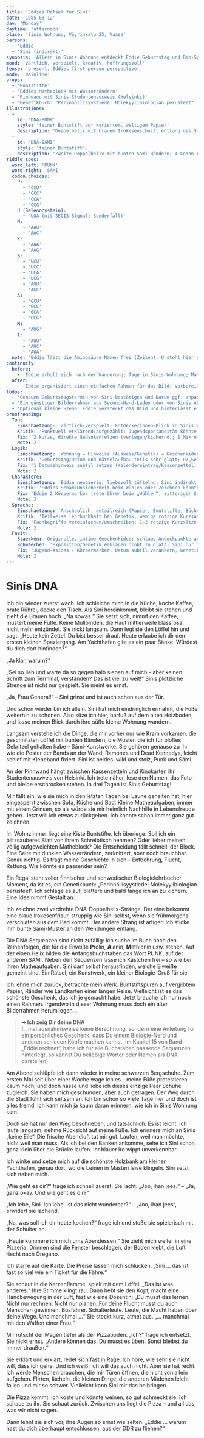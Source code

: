 ```yaml
---
title: 'Eddies Rätsel für Sini'
date: '1985-08-12'
day: 'Monday'
daytime: 'afternoon'
place: 'Sinis Wohnung, Vöyrinkatu 25, Vaasa'
persons:
  - 'Eddie'
  - 'Sini (indirekt)'
synopsis: 'Allein in Sinis Wohnung entdeckt Eddie Geburtstag und Bio‑Spuren: Aus Buntstiften, ihrem welligen Matheblock und Sinis Genetikbuch entwirft sie ein Rätsel‑Geschenk – zwei Doppelhelixen, deren Codons PUNK und SAMI buchstabieren.'
mood: 'zärtlich, verspielt, kreativ, hoffnungsvoll'
tense: 'present, Eddies first-person perspective'
mode: 'mainline'
props:
  - 'Buntstifte'
  - 'Eddies Matheblock mit Wasserrändern'
  - 'Pinnwand mit Sinis Studentenausweis (Helsinki)'
  - 'Genetikbuch: "Perinnöllisyystiede: Molekyylibiologian perusteet"'
illustrations:
  -
    id: 'DNA-PUNK'
    style: 'feiner Buntstift auf kariertem, welligem Papier'
    description: 'Doppelhelix mit blauem Irokesenschnitt entlang des Strangs; 4 Codon-Felder ergeben die Anfangsbuchstaben P-U-N-K; neben jedem Feld leere Zeile zum Eintragen der Aminosäure.'
  -
    id: 'DNA-SAMI'
    style: 'feiner Buntstift'
    description: 'Zweite Doppelhelix mit bunten Sámi-Bändern; 4 Codon-Felder ergeben S-A-M-I; ebenfalls leere Zeilen zum Eintragen.'
riddle_spec:
  word_left: 'PUNK'
  word_right: 'SAMI'
  codon_choices:
    P:
      - 'CCU'
      - 'CCC'
      - 'CCA'
      - 'CCG'
    U (Selenocystein):
      - 'UGA (mit SECIS-Signal; Sonderfall)'
    N:
      - 'AAU'
      - 'AAC'
    K:
      - 'AAA'
      - 'AAG'
    S:
      - 'UCU'
      - 'UCC'
      - 'UCA'
      - 'UCG'
      - 'AGU'
      - 'AGC'
    A:
      - 'GCU'
      - 'GCC'
      - 'GCA'
      - 'GCG'
    M:
      - 'AUG'
    I:
      - 'AUU'
      - 'AUC'
      - 'AUA'
  note: 'Eddie lässt die Aminosäure-Namen frei (Zeilen). U steht hier spielerisch für Selenocystein; kann von Sini als Bonus gelöst werden.'
continuity:
  before:
    - 'Eddie erholt sich nach der Wanderung; Tage in Sinis Wohnung; Mathe-Miniaufgaben'
  after:
    - 'Eddie organisiert einen einfachen Rahmen für das Bild; Vorbereitung von Sinis Geburtstagssurprise'
todos:
  - 'Genauen Geburtstagstermin von Sini bestätigen und Datum ggf. anpassen.'
  - 'Ein günstiger Bilderrahmen aus Second-Hand-Laden oder von Sinis Abstellkammer besorgen.'
  - 'Optional kleine Szene: Eddie versteckt das Bild und hinterlässt ein Mini-Rätselhinweis.'
proofreading:
  Ton:
    Einschaetzung: 'Zärtlich‑verspielt; Entdeckerinnen‑Blick in Sinis Welt, kreatives Basteln als Liebesgeste.'
    Kritik: 'Punktuell erklärend/aufgezählt; Jugendspontaneität könnte 1–2 Mal stärker blitzen.'
    Fix: '2 kurze, direkte Gedankenfetzen (verlegen/kichernd); 1 Mikro‑Atempunkt, bevor die Geschenkidee „einschnappt“; Aufzählungen leicht verdichten.'
    Note: 2
  Logik:
    Einschaetzung: 'Wohnung → Hinweise (Ausweis/Genetik) → Geschenkidee → Ausführung → Plan fürs Verstecken: schlüssig.'
    Kritik: 'Geburtstag/Datum und Rätselaufbau teils sehr glatt; U/„Selenocystein“ als Insider kann holpern.'
    Fix: '1 Datumshinweis subtil setzen (Kalendereintrag/Kassenzettel); U als Bonus klar markieren (im Text: „kannst du knacken“).'
    Note: 2
  Charaktere:
    Einschaetzung: 'Eddie neugierig, liebevoll tüftelnd; Sini indirekt über Dinge konturiert.'
    Kritik: 'Eddies Scham/Unsicherheit beim Wühlen oder Zeichnen könnte körperlich kurz aufscheinen; Sini nur indirekt sichtbar.'
    Fix: 'Eddie 2 Körpermarker (rote Ohren beim „Wühlen“, zitteriger Stift bei Idee); 1 Sini‑Mikrodetail über Objekt (Geruch des Pullis, Randnotiz im Buch).'
    Note: 2
  Sprache:
    Einschaetzung: 'Anschaulich, detailreich (Papier, Buntstifte, Bücher).'
    Kritik: 'Teilweise lehrbuchhaft bei Genetik; wenige rotzige Kurzsätze.'
    Fix: 'Fachbegriffe vereinfachen/umschreiben; 1–2 rotzige Kurzsätze als Kontrast; 1–2 lange Sätze teilen.'
    Note: 2
  Fazit:
    Staerken: 'Originelle, intime Geschenkidee; schlaue Andockpunkte an Sinis Identität (PUNK/SÁMI).'
    Schwaechen: 'Exposition/Genetik erklären droht zu glatt; Sini nur indirekt.'
    Fix: 'Jugend‑Asides + Körpermarker, Datum subtil verankern, Genetik knapper/spielerisch, 1 Objekt‑Detail zu Sini.'
    Note: 2
---
```


# Sinis DNA

Ich bin wieder zuerst wach. Ich schleiche mich in die Küche, koche Kaffee, brate
Rührei, decke den Tisch. Als Sini hereinkommt, bleibt sie stehen und zieht die
Brauen hoch. „Na sowas.“ Sie setzt sich, nimmt den Kaffee, mustert meine Füße.
Keine Mullbinden, die Haut mittlerweile blassrosa, nicht mehr entzündet. Sie
nickt langsam. Dann legt sie den Löffel hin und sagt: „Heute kein Zettel. Du
bist besser drauf. Heute erlaube ich dir den ersten kleinen Spaziergang. Am
Yachthafen gibt es ein paar Bänke. Würdest du dich dort hinfinden?“

„Ja klar, warum?“

„Sei so lieb und warte da so gegen halb sieben auf mich – aber keinen Schritt
zum Terminal, verstanden? Das ist viel zu weit!“ Sinis plötzliche Strenge ist
nicht nur gespielt. Sie meint es ernst.

„Ja, Frau General!“ – Sini grinst und ist auch schon aus der Tür.

Und schon wieder bin ich allein. Sini hat mich eindringlich ermahnt, die Füße
weiterhin zu schonen. Also sitze ich hier, barfuß auf dem alten Holzboden, und
lasse meinen Blick durch ihre süße kleine Wohnung wandern.

Langsam verstehe ich die Dinge, die mir vorher nur wie Kram vorkamen: die
geschnitzten Löffel mit bunten Bändern, die Muster, die ich für bloßes Gekritzel
gehalten habe – Sámi-Kunstwerke. Sie gehören genauso zu ihr wie die Poster der
Bands an der Wand, Ramones und Dead Kennedys, leicht schief mit Klebeband
fixiert. Sini ist beides: wild und stolz, Punk und Sámi.

An der Pinnwand hängt zwischen Kassenzetteln und Kinokarten ihr Studentenausweis
von Helsinki. Ich trete näher, lese den Namen, das Foto – und bleibe erschrocken
stehen. In drei Tagen ist Sinis Geburtstag!

Mir fällt ein, wie sie mich in den letzten Tagen bei Laune gehalten hat, hier
eingesperrt zwischen Sofa, Küche und Bad. Kleine Matheaufgaben, immer mit einem
Grinsen, so als würde sie mir heimlich Nachhilfe in Lebensfreude geben. Jetzt
will ich etwas zurückgeben. Ich konnte schon immer ganz gut zeichnen.

Im Wohnzimmer liegt eine Kiste Buntstifte. Ich überlege: Soll ich ein
blitzsauberes Blatt von ihrem Schreibtisch nehmen? Oder lieber meinen völlig
aufgeweichten Matheblock? Die Entscheidung fällt schnell: der Block. Eine Seite
mit dunklen Wasserrändern, zerknittert, aber noch brauchbar. Genau richtig. Es
trägt meine Geschichte in sich – Entbehrung, Flucht, Rettung. Wie könnte es
passender sein?

Ein Regal steht voller finnischer und schwedischer Biologielehrbücher. Moment,
da ist es, ein Genetikbuch: „Perinnöllisyystiede: Molekyylibiologian perusteet“.
Ich schlage es auf, blättere und bald fange ich an zu kichern. Eine Idee nimmt
Gestalt an.

Ich zeichne zwei verdrehte DNA-Doppelhelix-Stränge. Der eine bekommt eine blaue
Irokesenfrisur, struppig wie Sini selbst, wenn sie frühmorgens verschlafen aus
dem Bad kommt. Der andere Strang ist artiger: Ich sticke ihm bunte Sámi-Muster
an den Wendungen entlang.

Die DNA Sequenzen sind nicht zufällig: Ich suche im Buch nach den Reihenfolgen,
die für die Eiweiße **P**rolin, **A**lanin, **M**ethionin usw. stehen. Auf der
einen Helix bilden die Anfangsbuchstaben das Wort PUNK, auf der anderen SAMI.
Neben den Sequenzen lasse ich Kästchen frei – so wie bei ihren Matheaufgaben.
Sini darf selbst herausfinden, welche Eiweiße gemeint sind. Ein Rätsel, ein
Kunstwerk, ein kleiner Biologie-Gruß für sie.

Ich lehne mich zurück, betrachte mein Werk. Buntstiftspuren auf vergilbtem
Papier, Ränder wie Landkarten einer langen Reise. Vielleicht ist es das schönste
Geschenk, das ich je gemacht habe. Jetzt brauche ich nur noch einen Rahmen.
Irgendwo in dieser Wohnung muss doch ein alter Bilderrahmen herumliegen…

> **➡ Ich zeig Dir deine DNA**\
> (…mal ausnahmsweise keine Berechnung, sondern eine Anleitung für ein persönliches Geschenk, dass Du einem Biologie-Nerd und anderen schlauen Köpfe machen kannst. Im Kapitel 15 von Band „Eddie rechnet“, habe ich für alle Buchstaben passende Sequenzen hinterlegt, so kannst Du beliebige Wörter oder Namen als DNA darstellen)

Am Abend schlüpfe ich dann wieder in meine schwarzen Bergschuhe. Zum ersten Mal
seit über einer Woche wage ich es – meine Füße protestieren kaum noch, und doch
hasse und liebe ich dieses einzige Paar Schuhe zugleich. Sie haben mich
geschunden, aber auch getragen. Der Weg durch die Stadt fühlt sich seltsam an.
Ich bin schon so viele Tage hier und doch ist alles fremd. Ich kann mich ja kaum
daran erinnern, wie ich in Sinis Wohnung kam.

Doch sie hat mir den Weg beschrieben, und tatsächlich: Es ist leicht. Ich laufe
langsam, nehme Rücksicht auf meine Füße. Ich erinnere mich an Sinis „keine
Eile“. Die frische Abendluft tut mir gut. Laufen, weil man möchte, nicht weil
man muss. Als ich bei den Bänken ankomme, sehe ich Sini schon ganz klein über
die Brücke laufen. Ihr blauer Iro wippt unverkennbar.

Ich winke und setze mich auf die schönste Holzbank am kleinen Yachthafen, genau
dort, wo die Leinen in Masten leise klingeln. Sini setzt sich neben mich.

„Wie geht es dir?“ frage ich schnell zuerst. Sie lacht: „Joo, ihan jees.“ – „Ja,
ganz okay. Und wie geht es dir?“

„Ich lebe, Sini. Ich lebe. Ist das nicht wunderbar?“ – „Joo, ihan jees“,
erwidert sie lachend.

„Na, was soll ich dir heute kochen?“ frage ich und stoße sie spielerisch mit der
Schulter an.

„Heute kümmere ich mich ums Abendessen.“ Sie zieht mich weiter in eine Pizzeria.
Drinnen sind die Fenster beschlagen, der Boden klebt, die Luft riecht nach
Oregano.

Ich starre auf die Karte. Die Preise lassen mich schlucken. „Sini … das ist fast
so viel wie ein Ticket für die Fähre.“

Sie schaut in die Kerzenflamme, spielt mit dem Löffel. „Das ist was anderes.“
Ihre Stimme klingt rau. Dann hebt sie den Kopf, macht eine Handbewegung in der
Luft, fast wie eine Dozentin: „Du musst das lernen. Nicht nur rechnen. Nicht nur
planen. Für deine Flucht musst du auch Menschen gewinnen. Busfahrer.
Schalterleute. Leute, die Macht haben über deine Wege. Und manchmal …“ Sie
stockt kurz, atmet aus. „… manchmal mit den Waffen einer Frau.“

Mir rutscht der Magen tiefer als der Pizzaboden. „Ich?“ frage ich entsetzt. Sie
nickt ernst. „Andere können das. Du musst es üben. Sonst bleibst du immer
draußen.“

Sie erklärt und erklärt, redet sich fast in Rage. Ich höre, wie sehr sie nicht
will, dass ich gehe. Und ich weiß: Ich will das auch nicht. Aber sie hat recht.
Ich werde Menschen brauchen, die mir Türen öffnen, die nicht von allein
aufgehen. Flirten, lächeln, die kleinen Dinge, die anderen Mädchen leicht fallen
und mir so schwer. Vielleicht kann Sini mir das beibringen.

Die Pizza kommt. Ich koste und könnte weinen, so gut schmeckt sie. Ich schaue zu
ihr. Sie schaut zurück. Zwischen uns liegt die Pizza – und all das, was wir
nicht sagen.

Dann lehnt sie sich vor, ihre Augen so ernst wie selten. „Eddie … warum hast du
dich überhaupt entschlossen, aus der DDR zu fliehen?“
